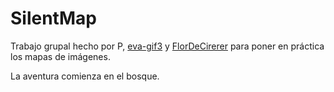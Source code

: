 # SilentMap

Trabajo grupal hecho por P, <a href="https://github.com/eva-gif3" target="_blank">eva-gif3</a> y <a href="https://github.com/FlorDeCirerer" target="_blank">FlorDeCirerer</a> para poner en práctica los mapas de imágenes.

La aventura comienza en el bosque.
